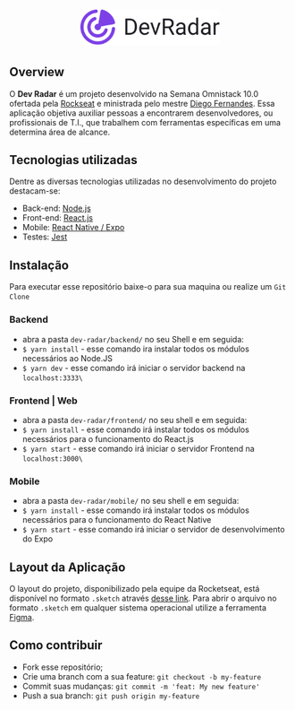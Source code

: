 <h1 align="center">
    <img alt="DevRadar" title="#delicinha" src=".github/devradar.svg" width="250px" />
</h1>

## Overview
O <b>Dev Radar</b> é um projeto desenvolvido na Semana Omnistack 10.0 ofertada pela [Rockseat](https://rocketseat.com.br/) 
e ministrada pelo mestre [Diego Fernandes](https://github.com/diego3g). Essa aplicação objetiva auxiliar pessoas a encontrarem
desenvolvedores, ou profissionais de T.I., que trabalhem com ferramentas específicas em uma determina área de alcance.

## Tecnologias utilizadas
Dentre as diversas tecnologias utilizadas no desenvolvimento do projeto destacam-se:
- Back-end: [Node.js](https://nodejs.org/en/)
- Front-end: [React.js](https://pt-br.reactjs.org/)
- Mobile: [React Native / Expo](https://reactnative.dev/)
- Testes: [Jest](https://www.npmjs.com/package/jest)

## Instalação 
Para executar esse repositório baixe-o para sua maquina ou realize um `Git Clone`

### Backend 
- abra a pasta `dev-radar/backend/` no seu Shell e em seguida: 
- `$ yarn install` - esse comando ira instalar todos os módulos necessários ao Node.JS
- `$ yarn dev` - esse comando irá iniciar o servidor backend na `localhost:3333\` 

### Frontend | Web
- abra a pasta `dev-radar/frontend/` no seu shell e em seguida: 
- `$ yarn install` - esse comando irá instalar todos os módulos necessários para o funcionamento do React.js
- `$ yarn start` - esse comando irá iniciar o servidor Frontend na `localhost:3000\` 

### Mobile 
- abra a pasta `dev-radar/mobile/` no seu shell e em seguida: 
- `$ yarn install` - esse comando irá instalar todos os módulos necessários para o funcionamento do React Native
- `$ yarn start` - esse comando irá iniciar o servidor  de desenvolvimento do Expo 

## Layout da Aplicação
O layout do projeto, disponibilizado pela equipe da Rocketseat, está disponível no formato `.sketch` através [desse link](.github/DevRadar.sketch).
Para abrir o arquivo no formato `.sketch` em qualquer sistema operacional utilize a ferramenta [Figma](https://figma.com).

## Como contribuir
- Fork esse repositório;
- Crie uma branch com a sua feature: `git checkout -b my-feature`
- Commit suas mudanças: `git commit -m 'feat: My new feature'`
- Push a sua branch: `git push origin my-feature`
